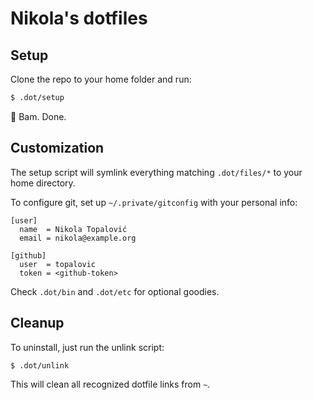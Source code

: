 Nikola's dotfiles
=================

## Setup

Clone the repo to your home folder and run:

```sh
$ .dot/setup
```

:facepunch: Bam. Done.


## Customization

The setup script will symlink everything matching `.dot/files/*` to
your home directory.

To configure git, set up `~/.private/gitconfig` with your personal info:

```
[user]
  name  = Nikola Topalović
  email = nikola@example.org

[github]
  user  = topalovic
  token = <github-token>
```

Check `.dot/bin` and `.dot/etc` for optional goodies.


## Cleanup

To uninstall, just run the unlink script:

```sh
$ .dot/unlink
```

This will clean all recognized dotfile links from `~`.
